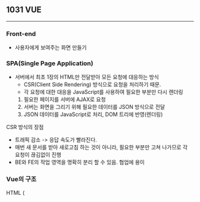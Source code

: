 ## 1031 VUE
---
### Front-end
- 사용자에게 보여주는 화면 만들기

### SPA(Single Page Application)
- 서버에서 최초 1장의 HTML만 전달받아 모든 요청에 대응하는 방식
  - CSR(Client Side Rendering) 방식으로 요청을 처리하기 때문.
  - 각 요청에 대한 대응을 JavaScript를 사용하여 필요한 부분만 다시 렌더링
  1. 필요한 페이지를 서버에 AJAX로 요청
  2. 서버는 화면을 그리기 위해 필요한 데이터를 JSON 방식으로 전달
  3. JSON 데이터를 JavaScript로 처리, DOM 트리에 반영(렌더링)

CSR 방식의 장점
- 트래픽 감소 -> 응답 속도가 빨라진다.
- 매번 새 문서를 받아 새로고침 하는 것이 아니라, 필요한 부분만 고쳐 나가므로 각 요청이 끊김없이 진행
- BE와 FE의 작업 영역을 명확히 분리 할 수 있음. 협업에 용이

### Vue의 구조
HTML ( <template> )
JS ( <script> )
CSS ( <style> )

부착해야지만 쓸 수 있다.

### el
- Vue instance와 DOM을 mount(연결)하는 옵션

### data
- 데이터 객체는 반드시 기본 객체 {} (Object)여야 함.
- interpolation {{}}을 통해 view에 렌더링 가능함.

### Directives
- v-접두사가 있는 특수 속성에는 값을 할당할 수 있음
  - 값에는 JS 표현식을 작성할 수 있음
- directive의 역할은 표현식의 값이 변경될 때 반응적으로 DOM에 적용하는 것

-v-on
  - @ shortcut
-v-bind

method VS computed
- method
  - 호출 될 때마다 함수를 실행
  - 같은 결과여도 매번 새롭게 계산
- computed
  - 함수의 종속 대상의 변화에 따라 계산 여부가 결정됨
  - 종속 대상이 변하지 않으면 항상 저장(캐싱)된 값을 반환


